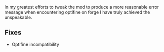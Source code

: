 In my greatest efforts to tweak the mod to produce a more reasonable error message when encountering optifine on forge I have truly achieved the unspeakable.

## Fixes
- Optifine incompatibility